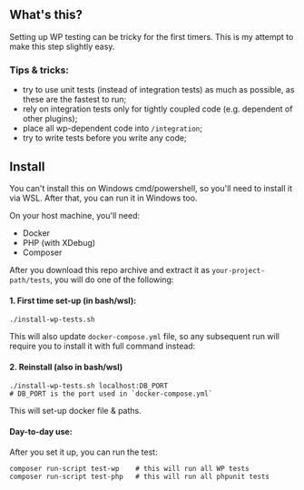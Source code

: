 ## What's this?
Setting up WP testing can be tricky for the first timers. This is my attempt to make this step slightly easy.

### Tips & tricks:

- try to use unit tests (instead of integration tests) as much as possible, as these are the fastest to run;
- rely on integration tests only for tightly coupled code (e.g. dependent of other plugins);
- place all wp-dependent code into `/integration`;
- try to write tests before you write any code;

## Install

You can't install this on Windows cmd/powershell, so you'll need to install it via WSL. After that, you can run it in Windows too.

On your host machine, you'll need:

- Docker
- PHP (with XDebug)
- Composer

After you download this repo archive and extract it as `your-project-path/tests`, you will do one of the following:

#### 1. First time set-up (in bash/wsl):
```
./install-wp-tests.sh
```
This will also update `docker-compose.yml` file, so any subsequent run will require you to install it with full command instead:

#### 2. Reinstall (also in bash/wsl)
```
./install-wp-tests.sh localhost:DB_PORT
# DB_PORT is the port used in `docker-compose.yml`
```

This will set-up docker file & paths.

#### Day-to-day use:

After you set it up, you can run the  test:

```
composer run-script test-wp    # this will run all WP tests
composer run-script test-php   # this will run all phpunit tests
```